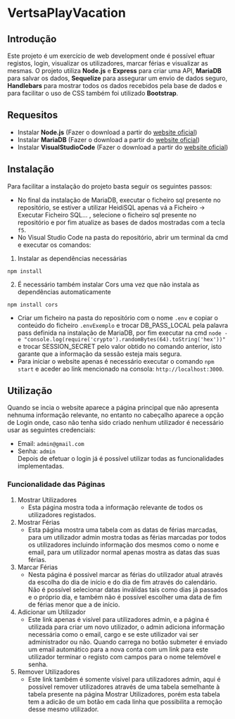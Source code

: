 # VertsaPlayVacation

## Introdução

Este projeto é um exercício de web development onde é possível eftuar registos, login, visualizar os utilizadores, marcar férias e visualizar as mesmas.
O projeto utiliza **Node.js** e **Express** para criar uma API, **MariaDB** para salvar os dados, **Sequelize** para assegurar um envio de dados seguro, **Handlebars** para mostrar todos os dados recebidos pela base de dados e para facilitar o uso de CSS também foi utilizado **Bootstrap**.

## Requesitos

- Instalar **Node.js** (Fazer o download a partir do [website oficial](https://nodejs.org/en))
- Instalar **MariaDB** (Fazer o download a partir do [website oficial](https://mariadb.org))
- Instalar **VisualStudioCode** (Fazer o download a partir do [website oficial](https://code.visualstudio.com))

## Instalação

Para facilitar a instalação do projeto basta seguir os seguintes passos:

- No final da instalação de MariaDB, executar o ficheiro sql presente no repositório, se estiver a utilizar HeidiSQL apenas vá a Ficheiro -> Executar Ficheiro SQL... , selecione o ficheiro sql presente no repositório e por fim atualize as bases de dados mostradas com a tecla `f5`.
- No Visual Studio Code na pasta do repositório, abrir um terminal da cmd e executar os comandos:

1. Instalar as dependências necessárias

```
npm install
```

2. É necessário também instalar Cors uma vez que não instala as dependências automaticamente

```
npm install cors
```

- Criar um ficheiro na pasta do repositório com o nome `.env` e copiar o conteúdo do ficheiro `.envExemplo` e trocar DB_PASS_LOCAL pela palavra pass definida na instalação de MariaDB, por fim executar na cmd `node -e "console.log(require('crypto').randomBytes(64).toString('hex'))"` e trocar SESSION_SECRET pelo valor obtido no comando anterior, isto garante que a informação da sessão esteja mais segura.
- Para iniciar o website apenas é necessário executar o comando `npm start` e aceder ao link mencionado na consola: `http://localhost:3000`.

## Utilização

Quando se incia o website aparece a página principal que não apresenta nehnuma informação relevante, no entanto no cabeçalho aparece a opção de Login onde, caso não tenha sido criado nenhum utilizador é necessário usar as seguintes credenciais:

- Email: `admin@gmail.com`
- Senha: `admin`  
  Depois de efetuar o login já é possível utilizar todas as funcionalidades implementadas.

### Funcionalidade das Páginas

1. Mostrar Utilizadores
   - Esta página mostra toda a informação relevante de todos os utilizadores registados.
2. Mostrar Férias
   - Esta página mostra uma tabela com as datas de férias marcadas, para um utilizador admin mostra todas as férias marcadas por todos os utilizadores incluindo informação dos mesmos como o nome e email, para um utilizador normal apenas mostra as datas das suas férias.
3. Marcar Férias
   - Nesta página é possivel marcar as férias do utilizador atual através da escolha do dia de início e do dia de fim através do calendário. Não é possível selecionar datas inválidas tais como dias já passados e o próprio dia, e também não é possível escolher uma data de fim de férias menor que a de início.
4. Adicionar um Utilizador
   - Este link apenas é visível para utilizadores admin, e a página é utilizada para criar um novo utilizador, o admin adiciona informação necessária como o email, cargo e se este utilizador vai ser administrador ou não. Quando carrega no botão submeter é enviado um email automático para a nova conta com um link para este utilizador terminar o registo com campos para o nome telemóvel e senha.
5. Remover Utilizadores
   - Este link também é somente vísivel para utilizadores admin, aqui é possível remover utilizadores através de uma tabela semelhante à tabela presente na página Mostrar Utilizadores, porém esta tabela tem a adicão de um botão em cada linha que possibilita a remoção desse mesmo utilizador.
